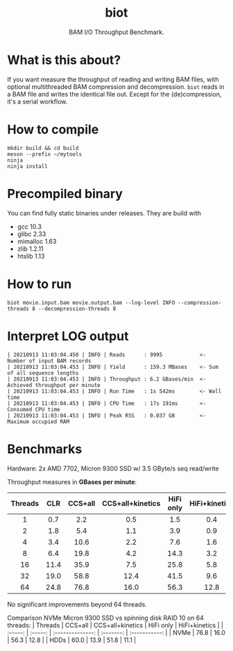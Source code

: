 <h1 align="center">biot</h1>
<p align="center">BAM I/O Throughput Benchmark.</p>

# What is this about?
If you want measure the throughput of reading and writing BAM files, with
optional multithreaded BAM compression and decompression. `biot` reads in a
BAM file and writes the identical file out. Except for the (de)compression,
it's a serial workflow.

# How to compile

    mkdir build && cd build
    meson --prefix ~/mytools
    ninja
    ninja install

# Precompiled binary
You can find fully static binaries under releases. They are build with
 * gcc 10.3
 * glibc 2.33
 * mimalloc 1.63
 * zlib 1.2.11
 * htslib 1.13
# How to run

    biot movie.input.bam movie.output.bam --log-level INFO --compression-threads 8 --decompression-threads 8

# Interpret LOG output

    | 20210913 11:03:04.450 | INFO | Reads      : 9995            <- Number of input BAM records
    | 20210913 11:03:04.453 | INFO | Yield      : 159.3 MBases    <- Sum of all sequence lengths
    | 20210913 11:03:04.453 | INFO | Throughput : 6.2 GBases/min  <- Achieved throughput per minute
    | 20210913 11:03:04.453 | INFO | Run Time   : 1s 542ms        <- Wall time
    | 20210913 11:03:04.453 | INFO | CPU Time   : 17s 191ms       <- Consumed CPU time
    | 20210913 11:03:04.453 | INFO | Peak RSS   : 0.037 GB        <- Maximum occupied RAM

# Benchmarks

Hardware: 2x AMD 7702, Micron 9300 SSD w/ 3.5 GByte/s seq read/write

Throughput measures in **GBases per minute**:

| Threads |  CLR  | CCS+all | CCS+all+kinetics | HiFi only | HiFi+kinetics |
| :-----: | :---: | :-----: | :--------------: | :-------: | :-----------: |
|    1    |  0.7  |   2.2   |       0.5        |    1.5    |      0.4      |
|    2    |  1.8  |   5.4   |       1.1        |    3.9    |      0.9      |
|    4    |  3.4  |  10.6   |       2.2        |    7.6    |      1.6      |
|    8    |  6.4  |  19.8   |       4.2        |   14.3    |      3.2      |
|   16    | 11.4  |  35.9   |       7.5        |   25.8    |      5.8      |
|   32    | 19.0  |  58.8   |       12.4       |   41.5    |      9.6      |
|   64    | 24.8  |  76.8   |       16.0       |   56.3    |     12.8      |

No significant improvements beyond 64 threads.

Comparison NVMe Micron 9300 SSD vs spinning disk RAID 10 on 64 threads:
| Threads | CCS+all | CCS+all+kinetics | HiFi only | HiFi+kinetics |
| :-----: | :-----: | :--------------: | :-------: | :-----------: |
|  NVMe   |  76.8   |       16.0       |   56.3    |     12.8      |
|  HDDs   |  60.0   |       13.9       |   51.8    |     11.1      |
